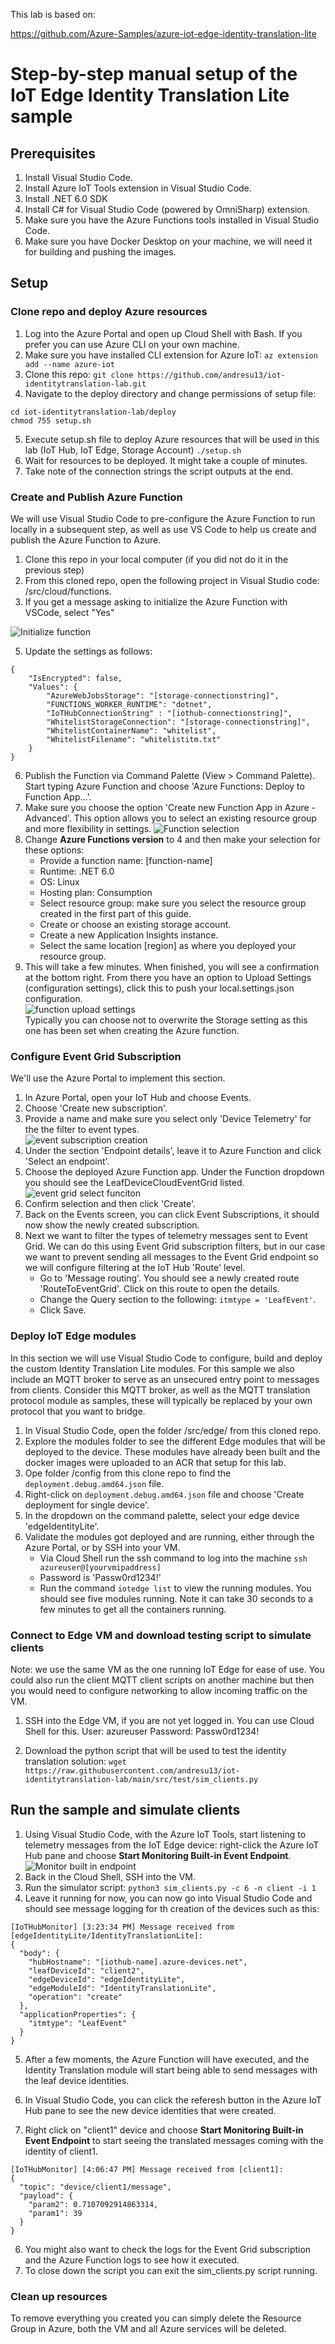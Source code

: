 This lab is based on:

https://github.com/Azure-Samples/azure-iot-edge-identity-translation-lite


# Step-by-step manual setup of the IoT Edge Identity Translation Lite sample 

## Prerequisites

1. Install Visual Studio Code.
2. Install Azure IoT Tools extension in Visual Studio Code.
3. Install .NET 6.0 SDK
4. Install C# for Visual Studio Code (powered by OmniSharp) extension.
5. Make sure you have the Azure Functions tools installed in Visual Studio Code.
6. Make sure you have Docker Desktop on your machine, we will need it for building and pushing the images.

## Setup

### Clone repo and deploy Azure resources

1. Log into the Azure Portal and open up Cloud Shell with Bash. If you prefer you can use Azure CLI on your own machine.
2. Make sure you have installed CLI extension for Azure IoT: 
`az extension add --name azure-iot`
3. Clone this repo:
`git clone https://github.com/andresu13/iot-identitytranslation-lab.git`
4. Navigate to the deploy directory and change permissions of setup file:
```shell
cd iot-identitytranslation-lab/deploy
chmod 755 setup.sh
```
5. Execute setup.sh file to deploy Azure resources that will be used in this lab (IoT Hub, IoT Edge, Storage Account)
`./setup.sh`
6. Wait for resources to be deployed. It might take a couple of minutes.
7. Take note of the connection strings the script outputs at the end.





### Create and Publish Azure Function

We will use Visual Studio Code to pre-configure the Azure Function to run locally in a subsequent step, as well as use VS Code to help us create and publish the Azure Function to Azure.


1. Clone this repo in your local computer (if you did not do it in the previous step)
2. From this cloned repo, open the following project in Visual Studio code: /src/cloud/functions.
3. If you get a message asking to initialize the Azure Function with VSCode, select "Yes"

![Initialize function](media/initialize-function.png)

<!--- 4. Rename the `local.settings.json.temp` file into `local.settings.json`. --->
5. Update the settings as follows:
```
{
    "IsEncrypted": false,
    "Values": {
        "AzureWebJobsStorage": "[storage-connectionstring]",
        "FUNCTIONS_WORKER_RUNTIME": "dotnet",
        "IoTHubConnectionString" : "[iothub-connectionstring]",
        "WhitelistStorageConnection": "[storage-connectionstring]",
        "WhitelistContainerName": "whitelist",
        "WhitelistFilename": "whitelistitm.txt"
    }
}
```
6. Publish the Function via Command Palette (View > Command Palette). Start typing Azure Function and choose 'Azure Functions: Deploy to Function App...'.
7. Make sure you choose the option 'Create new Function App in Azure - Advanced'. This option allows you to select an existing resource group and more flexibility in settings.
![Function selection](media/function-deploy-adv.png)
8. Change **Azure Functions version** to 4 and then make your selection for these options:
    - Provide a function name: [function-name]
    - Runtime: .NET 6.0
    - OS: Linux
    - Hosting plan: Consumption
    - Select resource group: make sure you select the resource group created in the first part of this guide.
    - Create or choose an existing storage account.
    - Create a new Application Insights instance.
    - Select the same location [region] as where you deployed your resource group.
9. This will take a few minutes. When finished, you will see a confirmation at the bottom right. From there you have an option to Upload Settings (configuration settings), click this to push your local.settings.json configuration.<br>![function upload settings](media/function-deploy-config.png)<br>Typically you can choose not to overwrite the Storage setting as this one has been set when creating the Azure function.


### Configure Event Grid Subscription
We'll use the Azure Portal to implement this section.

1. In Azure Portal, open your IoT Hub and choose Events.
2. Choose 'Create new subscription'.
3. Provide a name and make sure you select only 'Device Telemetry' for the the filter to event types.<br>![event subscription creation](media/eventgrid-create.png)
4. Under the section 'Endpoint details', leave it to Azure Function and click 'Select an endpoint'.
5. Choose the deployed Azure Function app. Under the Function dropdown you should see the LeafDeviceCloudEventGrid listed.<br>![event grid select funciton](media/eventgrid-functionselection.png)
6. Confirm selection and then click 'Create'.
7. Back on the Events screen, you can click Event Subscriptions, it should now show the newly created subscription.
8. Next we want to filter the types of telemetry messages sent to Event Grid. We can do this using Event Grid subscription filters, but in our case we want to prevent sending all messages to the Event Grid endpoint so we will configure filtering at the IoT Hub 'Route' level.
    - Go to 'Message routing'. You should see a newly created route 'RouteToEventGrid'. Click on this route to open the details.
    - Change the Query section to the following: `itmtype = 'LeafEvent'`.
    - Click Save.

### Deploy IoT Edge modules

In this section we will use Visual Studio Code to configure, build and deploy the custom Identity Translation Lite modules. For this sample we also include an MQTT broker to serve as an unsecured entry point to messages from clients. Consider this MQTT broker, as well as the MQTT translation protocol module as samples, these will typically be replaced by your own protocol that you want to bridge.

1. In Visual Studio Code, open the folder /src/edge/ from this cloned repo.
2. Explore the modules folder to see the different Edge modules that will be deployed to the device. These modules have already been built and the docker images were uploaded to an ACR that setup for this lab.
3. Ope folder /config from this clone repo to find the `deployment.debug.amd64.json` file.
4. Right-click on `deployment.debug.amd64.json` file and choose 'Create deployment for single device'.
5. In the dropdown on the command palette, select your edge device 'edgeIdentityLite'.
9. Validate the modules got deployed and are running, either through the Azure Portal, or by SSH into your VM.
    - Via Cloud Shell run the ssh command to log into the machine `ssh azureuser@[yourvmipaddress]`
    - Password is 'Passw0rd1234!'
    - Run the command `iotedge list` to view the running modules. You should see five modules running. Note it can take 30 seconds to a few minutes to get all the containers running.


### Connect to Edge VM and download testing script to simulate clients
Note: we use the same VM as the one running IoT Edge for ease of use. You could also run the client MQTT client scripts on another machine but then you would need to configure networking to allow incoming traffic on the VM.

1. SSH into the Edge VM, if you are not yet logged in. You can use Cloud Shell for this.
User: azureuser
Password: Passw0rd1234!

2. Download the python script that will be used to test the identity translation solution:
`wget https://raw.githubusercontent.com/andresu13/iot-identitytranslation-lab/main/src/test/sim_clients.py`



## Run the sample and simulate clients

1. Using Visual Studio Code, with the Azure IoT Tools, start listening to telemetry messages from the IoT Edge device: right-click the Azure IoT Hub pane and choose **Start Monitoring Built-in Event Endpoint**.<br>![Monitor built in endpoint](media/vscodemonitord2c.png)
2. Back in the Cloud Shell, SSH into the VM.
3. Run the simulator script: 
`python3 sim_clients.py -c 6 -n client -i 1`
4. Leave it running for now, you can now go into Visual Studio Code and should see message logging for th creation of the devices such as this:
```
[IoTHubMonitor] [3:23:34 PM] Message received from [edgeIdentityLite/IdentityTranslationLite]:
{
  "body": {
    "hubHostname": "[iothub-name].azure-devices.net",
    "leafDeviceId": "client2",
    "edgeDeviceId": "edgeIdentityLite",
    "edgeModuleId": "IdentityTranslationLite",
    "operation": "create"
  },
  "applicationProperties": {
    "itmtype": "LeafEvent"
  }
}
```
5. After a few moments, the Azure Function will have executed, and the Identity Translation module will start being able to send messages with the leaf device identities.

6. In Visual Studio Code, you can click the referesh button in the Azure IoT Hub pane to see the new device identities that were created.

7. Right click on "client1" device and choose **Start Monitoring Built-in Event Endpoint** to start seeing the translated messages coming with the identity of client1.

```
[IoTHubMonitor] [4:06:47 PM] Message received from [client1]:
{
  "topic": "device/client1/message",
  "payload": {
    "param2": 0.7107092914863314,
    "param1": 39
  }
}
```

6. You might also want to check the logs for the Event Grid subscription and the Azure Function logs to see how it executed.
7. To close down the script you can exit the sim_clients.py script running.


### Clean up resources

To remove everything you created you can simply delete the Resource Group in Azure, both the VM and all Azure services will be deleted.




